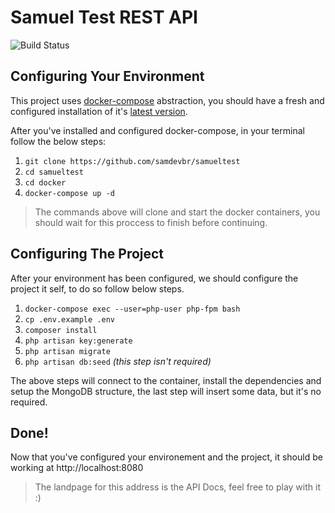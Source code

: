 Samuel Test REST API
===============

<img src="https://api.travis-ci.org/samdevbr/samueltest.svg?branch=master" alt="Build Status">

## Configuring Your Environment

This project uses [docker-compose](https://docs.docker.com/compose/) abstraction, you should have a fresh and configured installation of it's [latest version](https://docs.docker.com/compose/install).

After you've installed and configured docker-compose, in your terminal follow the below steps:

1. `git clone https://github.com/samdevbr/samueltest`
2. `cd samueltest`
3. `cd docker`
4. `docker-compose up -d`

>The commands above will clone and start the docker containers, you should wait for this proccess to finish before continuing.

## Configuring The Project

After your environment has been configured, we should configure the project it self, to do so follow below steps.

1. `docker-compose exec --user=php-user php-fpm bash`
2. `cp .env.example .env`
3. `composer install`
4. `php artisan key:generate`
5. `php artisan migrate`
6. `php artisan db:seed` *(this step isn't required)*

The above steps will connect to the container, install the dependencies and setup the MongoDB structure, the last step will insert some data, but it's no required.

## Done!

Now that you've configured your environement and the project, it should be working at http://localhost:8080
>The landpage for this address is the API Docs, feel free to play with it :)
